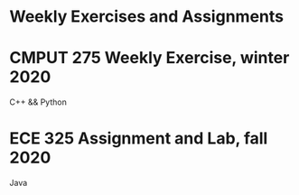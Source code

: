 # Weekly Exercises and Assignments

# CMPUT 275 Weekly Exercise, winter 2020
C++ && Python
# ECE 325 Assignment and Lab, fall 2020
Java
